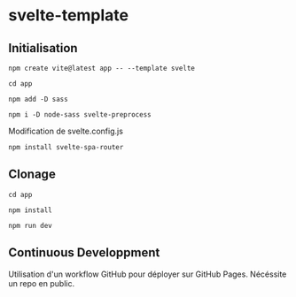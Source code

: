 # svelte-template

## Initialisation 

`npm create vite@latest app -- --template svelte`

`cd app`

`npm add -D sass`

`npm i -D node-sass svelte-preprocess`

Modification de svelte.config.js

`npm install svelte-spa-router`

## Clonage

`cd app`

`npm install`

`npm run dev`

## Continuous Developpment

Utilisation d'un workflow GitHub pour déployer sur GitHub Pages. Nécéssite un repo en public.
